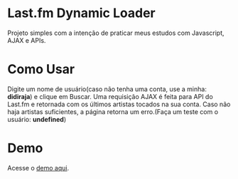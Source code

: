 # Last.fm Dynamic Loader

Projeto simples com a intenção de praticar meus estudos com Javascript, AJAX e APIs. 

# Como Usar
Digite um nome de usuário(caso não tenha uma conta, use a minha: **didiraja**) e clique em Buscar. Uma requisição AJAX é feita para API do Last.fm e retornada com os últimos artistas tocados na sua conta. Caso não haja artistas suficientes, a página retorna um erro.(Faça um teste com o usuário: **undefined**)

# Demo
Acesse o [demo aqui](http://www.didiraja.net/pratice/ajax/).
